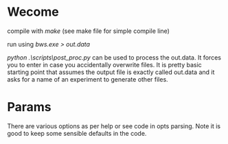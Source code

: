 # Wecome

compile with *make* (see make file for simple compile line)

run using *bws.exe > out.data*

*python .\scripts\post_proc.py* can be used to process the out.data. It forces you to enter in case you accidentally overwrite files.
It is pretty basic starting point that assumes the output file is exactly called out.data and it asks for a name of an experiment to generate other files. 


# Params

There are various options as per help or see code in opts parsing. Note it is good to keep some sensible defaults in the code.

